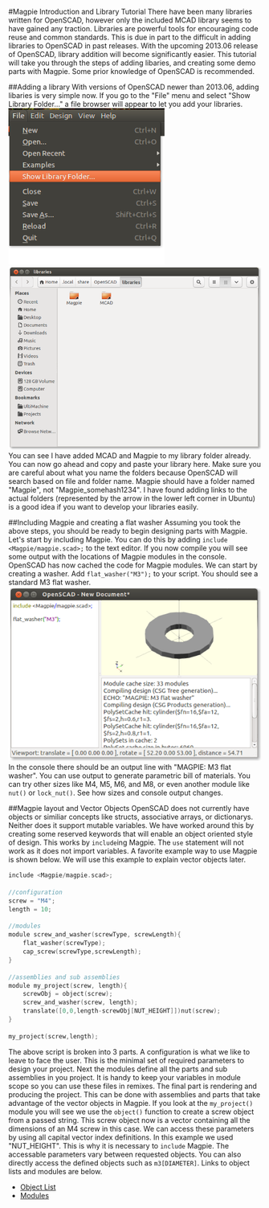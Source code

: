 #Magpie Introduction and Library Tutorial
There have been many libraries written for OpenSCAD, however only the included MCAD library seems to have gained any traction. Libraries are powerful tools for encouraging code reuse and common standards. This is due in part to the difficult in adding libraries to OpenSCAD in past releases. With the upcoming 2013.06 release of OpenSCAD, library addition will become significantly easier. This tutorial will take you through the steps of adding libaries, and creating some demo parts with Magpie. Some prior knowledge of OpenSCAD is recommended.

##Adding a library
With versions of OpenSCAD newer than 2013.06, adding libaries is very simple now. If you go to the "File" menu and select "Show Library Folder..." a file browser will appear to let you add your libraries.
![Show Library Folder](./img/show_library_folder.png)
![Library Folder](./img/library_folder.png)
You can see I have added MCAD and Magpie to my library folder already. You can now go ahead and copy and paste your library here. Make sure you are careful about what you name the folders because OpenSCAD will search based on file and folder name. Magpie should have a folder named "Magpie", not "Magpie_somehash1234". I have found adding links to the actual folders (represented by the arrow in the lower left corner in Ubuntu) is a good idea if you want to develop your libraries easily. 

##Including Magpie and creating a flat washer
Assuming you took the above steps, you should be ready to begin designing parts with Magpie. Let's start by including Magpie. You can do this by adding `include <Magpie/magpie.scad>;` to the text editor. If you now compile you will see some output with the locations of Magpie modules in the console. OpenSCAD has now cached the code for Magpie modules. We can start by creating a washer. Add `flat_washer("M3");` to your script. You should see a standard M3 flat washer. 
![Flat Washer from Magpie](./img/flat_washer_demo.png)
In the console there should be an output line with "MAGPIE: M3 flat washer". You can use output to generate parametric bill of materials. You can try other sizes like M4, M5, M6, and M8, or even another module like `nut()` or `lock_nut()`. See how sizes and console output changes. 

##Magpie layout and Vector Objects
OpenSCAD does not currently have objects or similiar concepts like structs, associative arrays, or dictionarys. Neither does it support mutable variables. We have worked around this by creating some reserved keywords that will enable an object oriented style of design. This works by `include`ing Magpie. The `use` statement will not work as it does not import variables. A favorite example way to use Magpie is shown below. We will use this example to explain vector objects later.
```c
include <Magpie/magpie.scad>;

//configuration
screw = "M4";
length = 10;

//modules
module screw_and_washer(screwType, screwLength){
	flat_washer(screwType);
	cap_screw(screwType,screwLength);
}

//assemblies and sub assemblies
module my_project(screw, length){
	screwObj = object(screw);
	screw_and_washer(screw, length);
	translate([0,0,length-screwObj[NUT_HEIGHT]])nut(screw);
}

my_project(screw,length);
```
The above script is broken into 3 parts. A configuration is what we like to leave to face the user. This is the minimal set of required parameters to design your project. Next the modules define all the parts and sub assemblies in you project. It is handy to keep your variables in module scope so you can use these files in remixes. The final part is rendering and producing the project. This can be done with assemblies and parts that take advantage of the vector objects in Magpie. If you look at the `my_project()` module you will see we use the `object()` function to create a screw object from a passed string. This screw object now is a vector containing all the dimensions of an M4 screw in this case. We can access these parameters by using all capital vector index definitions. In this example we used "NUT_HEIGHT". This is why it is necessary to `include` Magpie. The accessable parameters vary between requested objects. You can also directly access the defined objects such as `m3[DIAMETER]`. Links to object lists and modules are below.
* [Object List](./object_list.md)
* [Modules](./modules.md)

